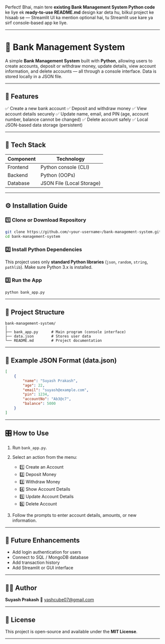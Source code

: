 Perfect! Bhai, main tere **existing Bank Management System Python code** ke liye ek **ready-to-use README.md** design kar deta hu, bilkul project ke hisaab se — Streamlit UI ka mention optional hai, tu Streamlit use kare ya sirf console-based app ke liye.

---

# 🏦 Bank Management System

A simple **Bank Management System** built with **Python**, allowing users to create accounts, deposit or withdraw money, update details, view account information, and delete accounts — all through a console interface. Data is stored locally in a JSON file.

---

## 🚀 Features

✅ Create a new bank account
✅ Deposit and withdraw money
✅ View account details securely
✅ Update name, email, and PIN (age, account number, balance cannot be changed)
✅ Delete account safely
✅ Local JSON-based data storage (persistent)

---

## 🧠 Tech Stack

| Component | Technology                |
| --------- | ------------------------- |
| Frontend  | Python console (CLI)      |
| Backend   | Python (OOPs)             |
| Database  | JSON File (Local Storage) |

---

## ⚙️ Installation Guide

### 1️⃣ Clone or Download Repository

```bash
git clone https://github.com/<your-username>/bank-management-system.git
cd bank-management-system
```

### 2️⃣ Install Python Dependencies

This project uses only **standard Python libraries** (`json`, `random`, `string`, `pathlib`).
Make sure Python 3.x is installed.

### 3️⃣ Run the App

```bash
python bank_app.py
```

---

## 📁 Project Structure

```
bank-management-system/
│
├── bank_app.py      # Main program (console interface)
├── data.json        # Stores user data
└── README.md        # Project documentation
```

---

## 🧾 Example JSON Format (data.json)

```json
[
    {
        "name": "Suyash Prakash",
        "age": 22,
        "email": "suyash@example.com",
        "pin": 1234,
        "accountNo": "Ab3@c7",
        "balance": 5000
    }
]
```

---

## 🎛️ How to Use

1. Run `bank_app.py`.
2. Select an action from the menu:

   * 1️⃣ Create an Account
   * 2️⃣ Deposit Money
   * 3️⃣ Withdraw Money
   * 4️⃣ Show Account Details
   * 5️⃣ Update Account Details
   * 6️⃣ Delete Account
3. Follow the prompts to enter account details, amounts, or new information.

---

## 🌟 Future Enhancements

* Add login authentication for users
* Connect to SQL / MongoDB database
* Add transaction history
* Add Streamlit or GUI interface

---

## 🧑‍💻 Author

**Suyash Prakash**
📧 [yashcube07@gmail.com](mailto:yashcube07@gmail.com)

---

## 📜 License

This project is open-source and available under the **MIT License**.

---

 

